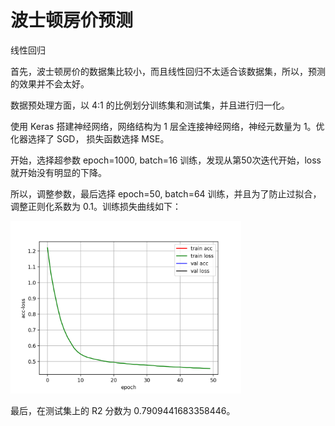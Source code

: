 # 波士顿房价预测
线性回归

首先，波士顿房价的数据集比较小，而且线性回归不太适合该数据集，所以，预测的效果并不会太好。

数据预处理方面，以 4:1 的比例划分训练集和测试集，并且进行归一化。

使用 Keras 搭建神经网络，网络结构为 1 层全连接神经网络，神经元数量为 1。优化器选择了 SGD， 损失函数选择 MSE。

开始，选择超参数 epoch=1000, batch=16 训练，发现从第50次迭代开始，loss就开始没有明显的下降。

所以，调整参数，最后选择 epoch=50, batch=64 训练，并且为了防止过拟合，调整正则化系数为 0.1。训练损失曲线如下：

<img src="loss.png" style="zoom:36%;" />

最后，在测试集上的 R2 分数为 0.7909441683358446。